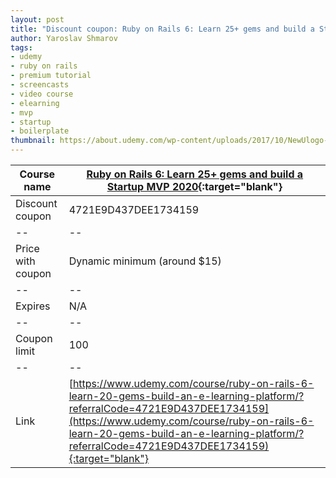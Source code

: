 ```yaml
---
layout: post
title: "Discount coupon: Ruby on Rails 6: Learn 25+ gems and build a Startup MVP 2020"
author: Yaroslav Shmarov
tags: 
- udemy
- ruby on rails
- premium tutorial
- screencasts
- video course
- elearning
- mvp
- startup
- boilerplate
thumbnail: https://about.udemy.com/wp-content/uploads/2017/10/NewUlogo-large-1.png
---
```


| Course name  | [Ruby on Rails 6: Learn 25+ gems and build a Startup MVP 2020](https://www.udemy.com/course/ruby-on-rails-6-learn-20-gems-build-an-e-learning-platform/?referralCode=4721E9D437DEE1734159){:target="blank"}  |
|--|--|
| Discount coupon  | 4721E9D437DEE1734159  |
|--|--|
| Price with coupon  | Dynamic minimum (around $15) |
|--|--|
| Expires  |  N/A  |
|--|--|
| Coupon limit |  100  |
|--|--|
| Link  | [https://www.udemy.com/course/ruby-on-rails-6-learn-20-gems-build-an-e-learning-platform/?referralCode=4721E9D437DEE1734159](https://www.udemy.com/course/ruby-on-rails-6-learn-20-gems-build-an-e-learning-platform/?referralCode=4721E9D437DEE1734159){:target="blank"}  |
